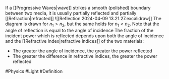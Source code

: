 If a [[Progressive Waves|wave]] strikes a smooth (polished) boundary between two media, it is usually partially reflected and partially [[Refraction|refracted]]
![[Reflection 2024-04-09 13.21.27.excalidraw]]
The diagram is drawn for $n_{1}>n_{2}$, but the same holds for $n_{1}<n_{2}$. Note that the angle of reflection is equal to the angle of incidence
The fraction of the incident power which is reflected depends upon both the angle of incidence and the [[Refractive Index|refractive indices]] of the two materials:
- The greater the angle of incidence, the greater the power reflected
- The greater the difference in refractive indices, the greater the power reflected

#Physics #Light #Definition